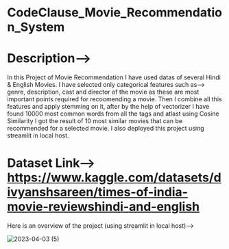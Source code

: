 # CodeClause_Movie_Recommendation_System
# Description-->
In this Project of Movie Recommendation I have used datas of several Hindi & English Movies. I have selected only categorical features such as--> genre, description, cast and director of the movie as these are most important points required for recoomending a movie. Then I combine all this features and apply stemming on it, after by the help of vectorizer I have found 10000 most common words from all the tags and atlast using Cosine Similarity I got the result of 10 most similar movies that can be recommended for a selected movie. I also deployed this project using streamlit in local host.

# Dataset Link--> https://www.kaggle.com/datasets/divyanshsareen/times-of-india-movie-reviewshindi-and-english

Here is an overview of the project (using streamlit in local host)-->

![2023-04-03 (5)](https://user-images.githubusercontent.com/98828838/230103775-2c38f997-43e7-48e7-a502-5432514684a8.png)

